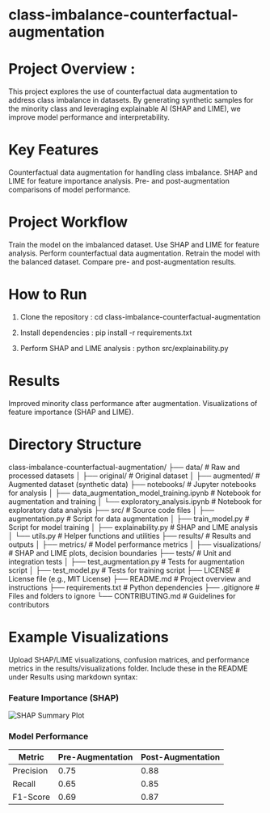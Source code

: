 # class-imbalance-counterfactual-augmentation

# Project Overview :
This project explores the use of counterfactual data augmentation to address class imbalance in datasets. By generating synthetic samples for the minority class and leveraging explainable AI (SHAP and LIME), we improve model performance and interpretability.

# Key Features
Counterfactual data augmentation for handling class imbalance.
SHAP and LIME for feature importance analysis.
Pre- and post-augmentation comparisons of model performance.

# Project Workflow
Train the model on the imbalanced dataset.
Use SHAP and LIME for feature analysis.
Perform counterfactual data augmentation.
Retrain the model with the balanced dataset.
Compare pre- and post-augmentation results.

# How to Run
1. Clone the repository : cd class-imbalance-counterfactual-augmentation

2. Install dependencies : pip install -r requirements.txt

3. Perform SHAP and LIME analysis : python src/explainability.py

# Results
Improved minority class performance after augmentation.
Visualizations of feature importance (SHAP and LIME).

# Directory Structure
class-imbalance-counterfactual-augmentation/
├── data/                     # Raw and processed datasets
│   ├── original/             # Original dataset
│   ├── augmented/            # Augmented dataset (synthetic data)
├── notebooks/                # Jupyter notebooks for analysis
│   ├── data_augmentation_model_training.ipynb  # Notebook for augmentation and training
│   └── exploratory_analysis.ipynb             # Notebook for exploratory data analysis
├── src/                      # Source code files
│   ├── augmentation.py       # Script for data augmentation
│   ├── train_model.py        # Script for model training
│   ├── explainability.py     # SHAP and LIME analysis
│   └── utils.py              # Helper functions and utilities
├── results/                  # Results and outputs
│   ├── metrics/              # Model performance metrics
│   ├── visualizations/       # SHAP and LIME plots, decision boundaries
├── tests/                    # Unit and integration tests
│   ├── test_augmentation.py  # Tests for augmentation script
│   ├── test_model.py         # Tests for training script
├── LICENSE                   # License file (e.g., MIT License)
├── README.md                 # Project overview and instructions
├── requirements.txt          # Python dependencies
├── .gitignore                # Files and folders to ignore
└── CONTRIBUTING.md           # Guidelines for contributors

# Example Visualizations
Upload SHAP/LIME visualizations, confusion matrices, and performance metrics in the results/visualizations folder. Include these in the README under Results using markdown syntax:

### Feature Importance (SHAP)
![SHAP Summary Plot](results/visualizations/shap_summary.png)

### Model Performance
| Metric         | Pre-Augmentation | Post-Augmentation |
|----------------|------------------|-------------------|
| Precision      | 0.75             | 0.88              |
| Recall         | 0.65             | 0.85              |
| F1-Score       | 0.69             | 0.87              |



